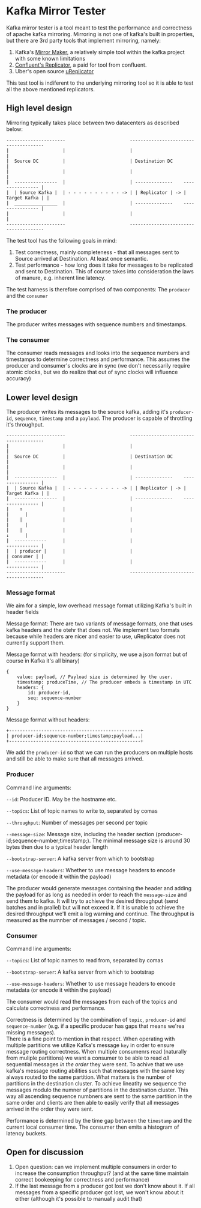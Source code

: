 # Kafka Mirror Tester

Kafka mirror tester is a tool meant to test the performance and correctness of apache kafka mirroring.
Mirroring is not one of kafka's built in properties, but there are 3rd party tools that implement mirroring, namely:

1. Kafka's [Mirror Maker](https://kafka.apache.org/documentation.html#basic_ops_mirror_maker), a relatively simple tool within the kafka project with some known limitations
2. [Confluent's Replicator](https://docs.confluent.io/current/multi-dc-replicator/index.html), a paid for tool from confluent.
3. Uber's open source [uReplicator](https://github.com/uber/uReplicator)

This test tool is indiferent to the underlying mirroring tool so it is able to test all the above mentioned replicators.

## High level design

Mirroring typically takes place between two datacenters as described below:

```
----------------------                        --------------------------------------
|                    |                        |                                    |
|  Source DC         |                        | Destination DC                     |
|                    |                        |                                    |
|  ----------------  |                        | --------------    ---------------- |
|  | Source Kafka |  | - - - - - - - - - - -> | | Replicator | -> | Target Kafka | |
|  ________________  |                        | --------------    ---------------- |
|                    |                        |                                    |
----------------------                        --------------------------------------
```

The test tool has the following goals in mind:

1. Test correctness, mainly completeness - that all messages sent to Source arrived at Destination. At least once semantic.
2. Test performance - how long does it take for messages to be replicated and sent to Destination. This of course takes into consideration the laws of manure, e.g. inherent line latency.

The test harness is therefore comprised  of two components: The `producer` and the `consumer`

### The producer
The producer writes messages with sequence numbers and timestamps.

### The consumer
The consumer reads messages and looks into the sequence numbers and timestamps to determine correctness and performance.
This assumes the producer and consumer's clocks are in sync (we don't necessarily require atomic clocks, but we do realize that out of sync clocks will influence accuracy)

## Lower level design

The producer writes its messages to the source kafka, adding it's `producer-id`, `sequence`, `timestamp` and a `payload`.
The producer is capable of throttling it's throughput.

```
----------------------                        --------------------------------------
|                    |                        |                                    |
|  Source DC         |                        | Destination DC                     |
|                    |                        |                                    |
|  ----------------  |                        | --------------    ---------------- |
|  | Source Kafka |  | - - - - - - - - - - -> | | Replicator | -> | Target Kafka | |
|  ----------------  |                        | --------------    ---------------- |
|    ↑               |                        |                             |      |
|    |               |                        |                             |      |
|    |               |                        |                             ↓      |
|  ------------      |                        |                       ------------ |
|  | producer |      |                        |                       | consumer | |
|  ------------      |                        |                       ------------ |
----------------------                        --------------------------------------
```

### Message format
We aim for a simple, low overhead message format utilizing Kafka's built in header fields

Message format:
There are two variants of message formats, one that uses kafka headers and the otehr that does not. 
We implement two formats because while headers are nicer and easier to use, uReplicator does not currently support them. 

Message format with headers: (for simplicity, we use a json format but of course in Kafka it's all binary)
```
{
    value: payload, // Payload size is determined by the user.
    timestamp: produceTime, // The producer embeds a timestamp in UTC
    headers: {
        id: producer-id,
        seq: sequence-number
    }
}
```

Message format without headers: 
```
+-------------------------------------------------+
| producer-id;sequence-number;timestamp;payload...|
+-------------------------------------------------+
```

We add the `producer-id` so that we can run the producers on multiple hosts and still be able to make sure that all messages arrived.

### Producer

Command line arguments:

`--id`: Producer ID. May be the hostname etc.

`--topics`: List of topic names to write to, separated by comas

`--throughput`: Number of messages per second per topic

`--message-size`: Message size, including the header section (producer-id;sequence-number;timestamp;). The minimal message size is around 30 bytes then due to a typical header length

`--bootstrap-server`: A kafka server from which to bootstrap

`--use-message-headers`: Whether to use message headers to encode metadata (or encode it within the payload)

The producer would generate messages containing the header and adding the payload for as long as needed in order to reach the `message-size` and send them to kafka.
It will try to achieve the desired throughput (send batches and in prallel) but will not exceed it. If it is unable to achieve the desired throughput we'll emit a log warning and continue.
The throughput is measured as the numnber of messages / second / topic.

### Consumer

Command line arguments:

`--topics`: List of topic names to read from, separated by comas

`--bootstrap-server`: A kafka server from which to bootstrap

`--use-message-headers`: Whether to use message headers to encode metadata (or encode it within the payload)

The consumer would read the messages from each of the topics and calculate correctness and performance.

Correctness is determined by the combination of `topic`, `producer-id` and `sequence-number` (e.g. if a specific producer has gaps that means we'rea missing messages).  
There is a fine point to mention in that respect. When operating with multiple partitions we utilize Kafka's message `key` in order to ensure message routing correctness. When multiple consumenrs read (naturally from muliple partitions) we want a consumer to be able to read *all* sequential messages *in the order* they were sent. To achive that we use kafka's message routing abilities such that messages with the same key always routed to the same partition. What matters is the number of partitions in the destination cluster. To achieve lineatity we sequence the messages modulo the numner of partitions in the destination cluster. This way all ascending sequence numbners are sent to the same partition in the same order and clients are then able to easily verify that all messages arrived in the order they were sent.


Performance is determined by the time gap between the `timestamp` and the current local consumer time. The consumer then emits a histogram of latency buckets.


## Open for discussion
1. Open question: can we implement multiple consumers in order to increase the consumption throughput? (and at the same time maintain correct bookeeping for correctness and performance)
1. If the last message from a producer got lost we don't know about it. If all messages from a specific producer got lost, we won't know about it either (although it's possible to manually audit that)
